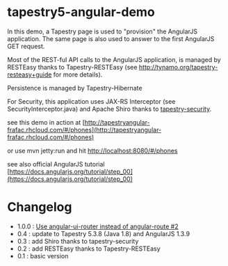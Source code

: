 tapestry5-angular-demo
======================

In this demo, a Tapestry page is used to "provision" the AngularJS application.
The same page is also used to answer to the first AngularJS GET request.


Most of the REST-ful API calls to the AngularJS application, is managed by RESTEasy thanks to Tapestry-RESTEasy (see http://tynamo.org/tapestry-resteasy+guide for more details).

Persistence is managed by Tapestry-Hibernate

For Security, this application uses JAX-RS Interceptor (see SecurityInterceptor.java) and Apache Shiro thanks to [tapestry-security](http://tynamo.org/tapestry-security+guide).

see this demo in action at [http://tapestryangular-frafac.rhcloud.com/#/phones](http://tapestryangular-frafac.rhcloud.com/#/phones)

or use mvn jetty:run and hit  [http://localhost:8080/#/phones](http://localhost:8080/#/phones)

see also official AngularJS tutorial  [https://docs.angularjs.org/tutorial/step_00](https://docs.angularjs.org/tutorial/step_00)

# Changelog 

* 1.0.0 : [Use angular-ui-router instead of angular-route #2](https://github.com/ffacon/tapestry5-angular-demo/issues/2)
* 0.4 : update to Tapestry 5.3.8 (Java 1.8) and AngularJS 1.3.9
* 0.3 : add Shiro thanks to tapestry-security 
* 0.2 : add RESTEasy thanks to Tapestry-RESTEasy
* 0.1 : basic version
